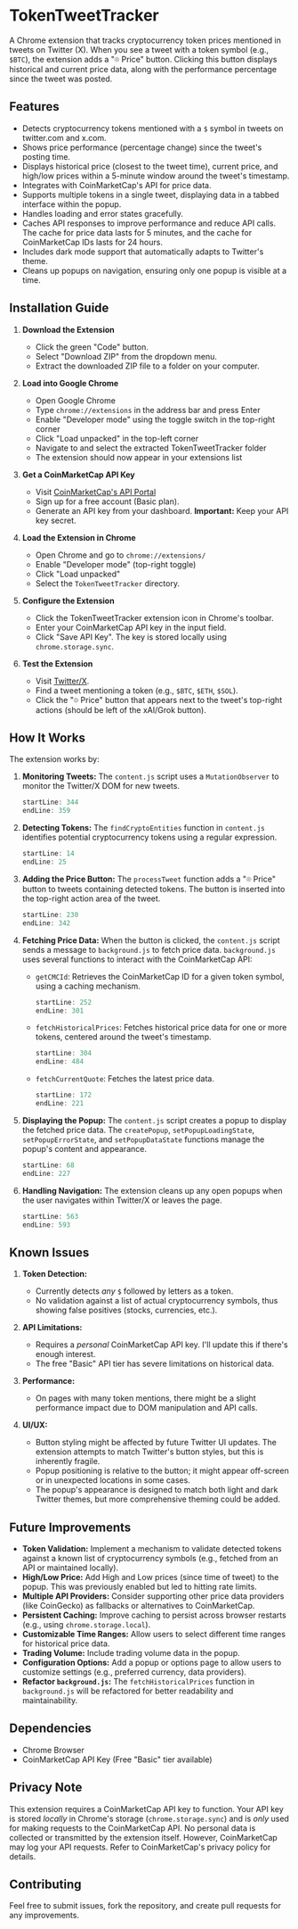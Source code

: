 # TokenTweetTracker

A Chrome extension that tracks cryptocurrency token prices mentioned in tweets on Twitter (X). When you see a tweet with a token symbol (e.g., `$BTC`), the extension adds a "⌾ Price" button. Clicking this button displays historical and current price data, along with the performance percentage since the tweet was posted.

## Features

-   Detects cryptocurrency tokens mentioned with a `$` symbol in tweets on twitter.com and x.com.
-   Shows price performance (percentage change) since the tweet's posting time.
-   Displays historical price (closest to the tweet time), current price, and high/low prices within a 5-minute window around the tweet's timestamp.
-   Integrates with CoinMarketCap's API for price data.
-   Supports multiple tokens in a single tweet, displaying data in a tabbed interface within the popup.
-   Handles loading and error states gracefully.
-   Caches API responses to improve performance and reduce API calls.  The cache for price data lasts for 5 minutes, and the cache for CoinMarketCap IDs lasts for 24 hours.
-   Includes dark mode support that automatically adapts to Twitter's theme.
-   Cleans up popups on navigation, ensuring only one popup is visible at a time.

## Installation Guide

1.  **Download the Extension**

    -   Click the green "Code" button.
    -   Select "Download ZIP" from the dropdown menu.
    -   Extract the downloaded ZIP file to a folder on your computer.

2.  **Load into Google Chrome**

    -   Open Google Chrome
    -   Type `chrome://extensions` in the address bar and press Enter
    -   Enable "Developer mode" using the toggle switch in the top-right corner
    -   Click "Load unpacked" in the top-left corner
    -   Navigate to and select the extracted TokenTweetTracker folder
    -   The extension should now appear in your extensions list

3.  **Get a CoinMarketCap API Key**

    -   Visit [CoinMarketCap's API Portal](https://pro.coinmarketcap.com/)
    -   Sign up for a free account (Basic plan).
    -   Generate an API key from your dashboard.  **Important:** Keep your API key secret.

4.  **Load the Extension in Chrome**

    -   Open Chrome and go to `chrome://extensions/`
    -   Enable "Developer mode" (top-right toggle)
    -   Click "Load unpacked"
    -   Select the `TokenTweetTracker` directory.

5.  **Configure the Extension**

    -   Click the TokenTweetTracker extension icon in Chrome's toolbar.
    -   Enter your CoinMarketCap API key in the input field.
    -   Click "Save API Key".  The key is stored locally using `chrome.storage.sync`.

6.  **Test the Extension**

    -   Visit [Twitter/X](https://x.com).
    -   Find a tweet mentioning a token (e.g., `$BTC`, `$ETH`, `$SOL`).
    -   Click the "⌾ Price" button that appears next to the tweet's top-right actions (should be left of the xAI/Grok button).

## How It Works

The extension works by:

1.  **Monitoring Tweets:** The `content.js` script uses a `MutationObserver` to monitor the Twitter/X DOM for new tweets.
    ```javascript:content.js
    startLine: 344
    endLine: 359
    ```

2.  **Detecting Tokens:** The `findCryptoEntities` function in `content.js` identifies potential cryptocurrency tokens using a regular expression.
    ```javascript:content.js
    startLine: 14
    endLine: 25
    ```

3.  **Adding the Price Button:**  The `processTweet` function adds a "⌾ Price" button to tweets containing detected tokens.  The button is inserted into the top-right action area of the tweet.
    ```javascript:content.js
    startLine: 230
    endLine: 342
    ```

4.  **Fetching Price Data:** When the button is clicked, the `content.js` script sends a message to `background.js` to fetch price data.  `background.js` uses several functions to interact with the CoinMarketCap API:
    -   `getCMCId`: Retrieves the CoinMarketCap ID for a given token symbol, using a caching mechanism.
        ```javascript:background.js
        startLine: 252
        endLine: 301
        ```
    -   `fetchHistoricalPrices`: Fetches historical price data for one or more tokens, centered around the tweet's timestamp.
        ```javascript:background.js
        startLine: 304
        endLine: 484
        ```
    -   `fetchCurrentQuote`:  Fetches the latest price data.
        ```javascript:background.js
        startLine: 172
        endLine: 221
        ```

5.  **Displaying the Popup:** The `content.js` script creates a popup to display the fetched price data. The `createPopup`, `setPopupLoadingState`, `setPopupErrorState`, and `setPopupDataState` functions manage the popup's content and appearance.
    ```javascript:content.js
    startLine: 68
    endLine: 227
    ```

6. **Handling Navigation:** The extension cleans up any open popups when the user navigates within Twitter/X or leaves the page.
    ```javascript:content.js
    startLine: 563
    endLine: 593
    ```

## Known Issues

1.  **Token Detection:**
    -   Currently detects *any* `$` followed by letters as a token.
    -   No validation against a list of actual cryptocurrency symbols, thus showing false positives (stocks, currencies, etc.).

2.  **API Limitations:**
    -   Requires a *personal* CoinMarketCap API key. I'll update this if there's enough interest. 
    -   The free "Basic" API tier has severe limitations on historical data.

3.  **Performance:**
    -   On pages with many token mentions, there might be a slight performance impact due to DOM manipulation and API calls.

4.  **UI/UX:**
    -   Button styling might be affected by future Twitter UI updates.  The extension attempts to match Twitter's button styles, but this is inherently fragile.
    -   Popup positioning is relative to the button; it might appear off-screen or in unexpected locations in some cases.
    -   The popup's appearance is designed to match both light and dark Twitter themes, but more comprehensive theming could be added.

## Future Improvements

-   **Token Validation:** Implement a mechanism to validate detected tokens against a known list of cryptocurrency symbols (e.g., fetched from an API or maintained locally).
-   **High/Low Price:** Add High and Low prices (since time of tweet) to the popup. This was previously enabled but led to hitting rate limits. 
-   **Multiple API Providers:**  Consider supporting other price data providers (like CoinGecko) as fallbacks or alternatives to CoinMarketCap.
-   **Persistent Caching:**  Improve caching to persist across browser restarts (e.g., using `chrome.storage.local`).
-   **Customizable Time Ranges:** Allow users to select different time ranges for historical price data.
-   **Trading Volume:** Include trading volume data in the popup.
-   **Configuration Options:** Add a popup or options page to allow users to customize settings (e.g., preferred currency, data providers).
-   **Refactor `background.js`:** The `fetchHistoricalPrices` function in `background.js` will be refactored for better readability and maintainability.

## Dependencies

-   Chrome Browser
-   CoinMarketCap API Key (Free "Basic" tier available)

## Privacy Note

This extension requires a CoinMarketCap API key to function. Your API key is stored *locally* in Chrome's storage (`chrome.storage.sync`) and is *only* used for making requests to the CoinMarketCap API. No personal data is collected or transmitted by the extension itself. However, CoinMarketCap may log your API requests. Refer to CoinMarketCap's privacy policy for details.

## Contributing

Feel free to submit issues, fork the repository, and create pull requests for any improvements.
